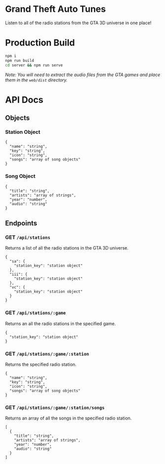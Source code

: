 # Grand Theft Auto Tunes

Listen to all of the radio stations from the GTA 3D universe in one place!

# Production Build

```bash
npm i
npm run build
cd server && npm run serve
```

*Note: You will need to extract the audio files from the GTA games and place them in the `web/dist` directory.*

# API Docs

## Objects

### Station Object

```json5
{
  "name": "string",
  "key": "string",
  "icon": "string",
  "songs": "array of song objects"
}
```

### Song Object

```json5
{
  "title": "string",
  "artists": "array of strings",
  "year": "number",
  "audio": "string"
}
```

## Endpoints

### GET `/api/stations`

Returns a list of all the radio stations in the GTA 3D universe.

```json5
{
  "sa": {
    "station_key": "station object"
  },
  "iii": {
    "station_key": "station object"
  },
  "vc": {
    "station_key": "station object"
  }
}
```

### GET `/api/stations/:game`

Returns an all the radio stations in the specified game.

```json5
{
  "station_key": "station object"
}
```

### GET `/api/stations/:game/:station`

Returns the specified radio station.

```json5
{
  "name": "string",
  "key": "string",
  "icon": "string",
  "songs": "array of song objects"
}
```

### GET `/api/stations/:game/:station/songs`

Returns an array of all the songs in the specified radio station.

```json5
[
  {
    "title": "string",
    "artists": "array of strings",
    "year": "number",
    "audio": "string"
  }
]
```